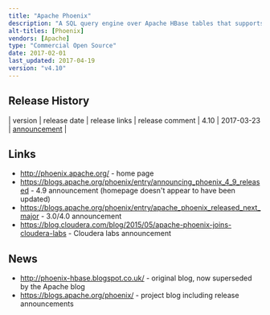 ```yaml
---
title: "Apache Phoenix"
description: "A SQL query engine over Apache HBase tables that supports a subset of SQL 92 (including joins), and comes with a JDBC driver.  Supports a range of features including ACID transactions (via Apache Tephra), user defined functions, secondary indexes, atomic upserts, views, multi tenancy tables (where each user or tenant can only see their data) and dynamic columns (which are only specified at query time).  Supports a range of SQL DDL commands, creating and modifying underlying HBase tables as required, or can run over existing HBase tables in a read only mode.  Comes with connectors to allow Spark, Hive, Pig, Flume and MapReduce to read and write Phoenix tables, and a number of utilities, including a bulk loader and a command line SQL tool.  Open sourced by SalesForce in January 2013 at v1.0, donated to the Apache foundation in December 2013, before graduating in May 2014. Commercial support available through Hortonworks as part of HDP, with Cloudera making it available via Cloudera Labs without support.  Active project with a range of contributors, including many from SalesForce and Hortonworks."
alt-titles: [Phoenix]
vendors: [Apache]
type: "Commercial Open Source"
date: 2017-02-01
last_updated: 2017-04-19
version: "v4.10"
---
```

## Release History

| version | release date | release links | release comment
| 4.10 | 2017-03-23 | [announcement](https://blogs.apache.org/phoenix/entry/announcing-phoenix-4-10-released) |

## Links

* <http://phoenix.apache.org/> - home page
* <https://blogs.apache.org/phoenix/entry/announcing_phoenix_4_9_released> - 4.9 announcement (homepage doesn't appear to have been updated)
* <https://blogs.apache.org/phoenix/entry/apache_phoenix_released_next_major> - 3.0/4.0 announcement
* <https://blog.cloudera.com/blog/2015/05/apache-phoenix-joins-cloudera-labs> - Cloudera labs announcement

## News

* <http://phoenix-hbase.blogspot.co.uk/> - original blog, now superseded by the Apache blog
* <https://blogs.apache.org/phoenix/> - project blog including release announcements